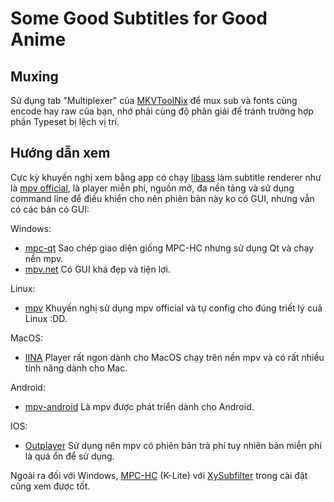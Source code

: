 # Some Good Subtitles for Good Anime

## Muxing
Sử dụng tab "Multiplexer" của [MKVToolNix](https://mkvtoolnix.download/) để mux sub và fonts cùng encode hay raw của bạn, nhớ phải cùng độ phân giải để tránh trường hợp phần Typeset bị lệch vị trí.

## Hướng dẫn xem
Cực kỳ khuyến nghị xem bằng app có chạy [libass](https://github.com/libass/libass) làm subtitle renderer như là [mpv official](https://mpv.io/), là player miễn phí, nguồn mở, đa nền tảng và sử dụng command line để điều khiển cho nên phiên bản này ko có GUI, nhưng vẫn có các bản có GUI:

Windows: 
- [mpc-qt](https://github.com/mpc-qt/mpc-qt/releases) Sao chép giao diện giống MPC-HC nhưng sử dụng Qt và chạy nền mpv.
- [mpv.net](https://github.com/mpvnet-player/mpv.net/releases) Có GUI khá đẹp và tiện lợi.

Linux:
- [mpv](https://github.com/mpv-player/mpv) Khuyến nghị sử dụng mpv official và tự config cho đúng triết lý cuả Linux :DD.

MacOS:
- [IINA](https://iina.io/) Player rất ngon dành cho MacOS chạy trên nền mpv và có rất nhiều tính năng dành cho Mac.

Android:
- [mpv-android](https://github.com/mpv-android/mpv-android) Là mpv được phát triển dành cho Android.

IOS:
- [Outplayer](https://outplayer.app/) Sử dụng nên mpv có phiên bản trả phí tuy nhiên bản miễn phí là quá ổn để sử dụng.

Ngoài ra đối với Windows, [MPC-HC](https://codecguide.com/download_k-lite_codec_pack_mega.htm) (K-Lite) với [XySubfilter](https://github.com/pinterf/xy-VSFilter/releases) trong cài đặt cũng xem được tốt.
